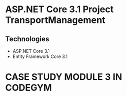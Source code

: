 # ASP.NET Core 3.1 Project TransportManagement
## Technologies
- ASP.NET Core 3.1
- Entity Framework Core 3.1
# CASE STUDY MODULE 3 IN CODEGYM